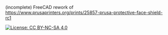 
(incomplete) FreeCAD rework of
https://www.prusaprinters.org/prints/25857-prusa-protective-face-shield-rc1

[![License: CC BY-NC-SA 4.0](https://img.shields.io/badge/License-CC%20BY--NC--SA%204.0-lightgrey.svg)](https://creativecommons.org/licenses/by-nc-sa/4.0/)
